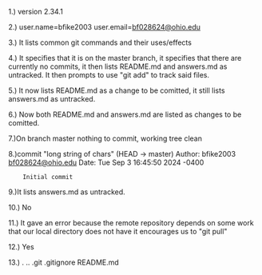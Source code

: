 1.) version 2.34.1

2.) user.name=bfike2003
    user.email=bf028624@ohio.edu

3.) It lists common git commands and their uses/effects

4.) It specifies that it is on the master branch, it specifies that there are currently no commits, it then lists README.md and answers.md as untracked. It then prompts to use "git add" to track said files.

5.) It now lists README.md as a change to be comitted, it still lists answers.md as untracked.

6.) Now both README.md and answers.md are listed as changes to be comitted.

7.)On branch master
   nothing to commit, working tree clean

8.)commit "long string of chars" (HEAD -> master)
   Author: bfike2003 <bf028624@ohio.edu>
   Date:   Tue Sep 3 16:45:50 2024 -0400

        Initial commit

9.)It lists answers.md as untracked.

10.) No

11.) It gave an error because the remote repository depends on some work that our local directory does not have it encourages us to "git pull"

12.) Yes

13.) . .. .git .gitignore README.md

